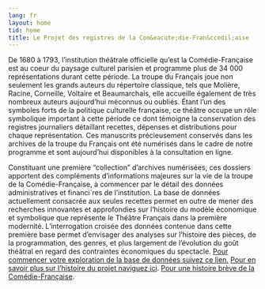 ```yaml
---
lang: fr
layout: home
tid: home
title: Le Projet des registres de la Com&eacute;die-Fran&ccedil;aise
---
```

De 1680 &agrave; 1793, l&rsquo;institution th&eacute;&acirc;trale officielle qu&rsquo;est la Com&eacute;die-Fran&ccedil;aise est au coeur du paysage culturel parisien et programme plus de 34 000 représentations durant cette p&eacute;riode. La troupe du Fran&ccedil;ais joue non seulement les grands auteurs du r&eacute;pertoire classique, tels que Moli&egrave;re, Racine, Corneille, Voltaire et Beaumarchais, elle accueille &eacute;galement de tr&egrave;s nombreux auteurs aujourd’hui méconnus ou oubli&eacute;s. &Eacute;tant l&rsquo;un des symboles forts de la politique culturelle française, ce th&eacute;&acirc;tre occupe un r&ocirc;le symbolique important &agrave; cette p&eacute;riode ce dont t&eacute;moigne la conservation des registres journaliers d&eacute;taillant recettes, d&eacute;penses et distributions pour chaque repr&eacute;sentation. Ces manuscrits pr&eacute;cieusement conserv&eacute;s dans les archives de la troupe du Fran&ccedil;ais ont &eacute;t&eacute; num&eacute;ris&eacute;s dans le cadre de notre programme et sont aujourd&rsquo;hui disponibles &agrave; la consultation en ligne.

Constituant une premi&egrave;re &ldquo;collection&rdquo; d&rsquo;archives num&eacute;ris&eacute;es, ces dossiers apportent des compl&eacute;ments d&rsquo;informations majeures sur la vie de la troupe de la Com&eacute;die-Fran&ccedil;aise, &agrave; commencer par le d&eacute;tail des donn&eacute;es administratives et financi&grave;res de l&rsquo;institution. La base de donn&eacute;es actuellement consacr&eacute;e aux seules recettes permet en outre de mener des recherches innovantes et approfondies sur l&rsquo;histoire du mod&egrave;le &eacute;conomique et symbolique que repr&eacute;sente le Th&eacute;&acirc;tre Fran&ccedil;ais dans la premi&egrave;re modernit&eacute;. L&rsquo;interrogation crois&eacute;e des donn&eacute;es contenue dans cette premi&egrave;re base permet d&rsquo;envisager des analyses sur l&rsquo;histoire des pi&egrave;ces, de la programmation, des genres, et plus largement de l&rsquo;&eacute;volution du go&ucirc;t th&eacute;&acirc;tral en regard des contraintes &eacute;conomiques du spectacle. [Pour commencer votre exploration de la base de données suivez ce lien.](/fr/nos-donnees) [Pour en savoir plus sur l’histoire du projet naviguez ici](/fr/contexte-du-projet). [Pour une histoire brève de la Com&eacute;die-Fran&ccedil;aise](/fr/contexte-du-projet/sur-la-comedie-francaise).